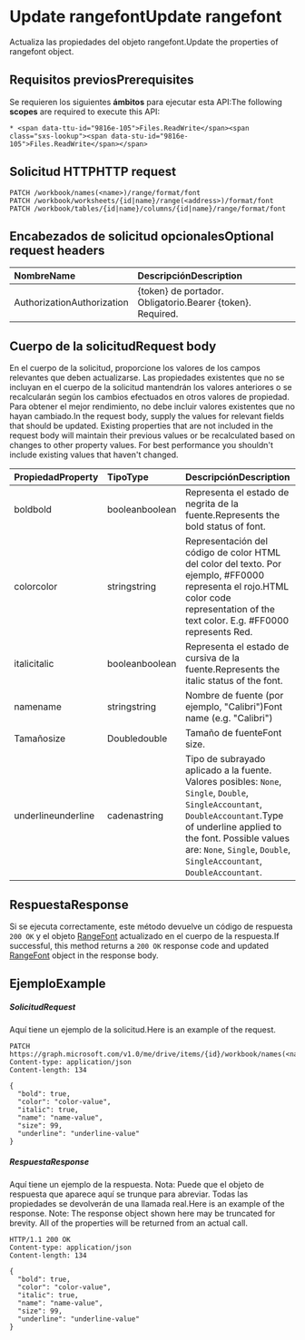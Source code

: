 # <a name="update-rangefont"></a><span data-ttu-id="9816e-101">Update rangefont</span><span class="sxs-lookup"><span data-stu-id="9816e-101">Update rangefont</span></span>

<span data-ttu-id="9816e-102">Actualiza las propiedades del objeto rangefont.</span><span class="sxs-lookup"><span data-stu-id="9816e-102">Update the properties of rangefont object.</span></span>
## <a name="prerequisites"></a><span data-ttu-id="9816e-103">Requisitos previos</span><span class="sxs-lookup"><span data-stu-id="9816e-103">Prerequisites</span></span>
<span data-ttu-id="9816e-104">Se requieren los siguientes **ámbitos** para ejecutar esta API:</span><span class="sxs-lookup"><span data-stu-id="9816e-104">The following **scopes** are required to execute this API:</span></span> 

    * <span data-ttu-id="9816e-105">Files.ReadWrite</span><span class="sxs-lookup"><span data-stu-id="9816e-105">Files.ReadWrite</span></span>

## <a name="http-request"></a><span data-ttu-id="9816e-106">Solicitud HTTP</span><span class="sxs-lookup"><span data-stu-id="9816e-106">HTTP request</span></span>
<!-- { "blockType": "ignored" } -->
```http
PATCH /workbook/names(<name>)/range/format/font
PATCH /workbook/worksheets/{id|name}/range(<address>)/format/font
PATCH /workbook/tables/{id|name}/columns/{id|name}/range/format/font
```
## <a name="optional-request-headers"></a><span data-ttu-id="9816e-107">Encabezados de solicitud opcionales</span><span class="sxs-lookup"><span data-stu-id="9816e-107">Optional request headers</span></span>
| <span data-ttu-id="9816e-108">Nombre</span><span class="sxs-lookup"><span data-stu-id="9816e-108">Name</span></span>       | <span data-ttu-id="9816e-109">Descripción</span><span class="sxs-lookup"><span data-stu-id="9816e-109">Description</span></span>|
|:-----------|:-----------|
| <span data-ttu-id="9816e-110">Authorization</span><span class="sxs-lookup"><span data-stu-id="9816e-110">Authorization</span></span>  | <span data-ttu-id="9816e-p101">{token} de portador. Obligatorio.</span><span class="sxs-lookup"><span data-stu-id="9816e-p101">Bearer {token}. Required.</span></span> |


## <a name="request-body"></a><span data-ttu-id="9816e-113">Cuerpo de la solicitud</span><span class="sxs-lookup"><span data-stu-id="9816e-113">Request body</span></span>
<span data-ttu-id="9816e-p102">En el cuerpo de la solicitud, proporcione los valores de los campos relevantes que deben actualizarse. Las propiedades existentes que no se incluyan en el cuerpo de la solicitud mantendrán los valores anteriores o se recalcularán según los cambios efectuados en otros valores de propiedad. Para obtener el mejor rendimiento, no debe incluir valores existentes que no hayan cambiado.</span><span class="sxs-lookup"><span data-stu-id="9816e-p102">In the request body, supply the values for relevant fields that should be updated. Existing properties that are not included in the request body will maintain their previous values or be recalculated based on changes to other property values. For best performance you shouldn't include existing values that haven't changed.</span></span>

| <span data-ttu-id="9816e-117">Propiedad</span><span class="sxs-lookup"><span data-stu-id="9816e-117">Property</span></span>     | <span data-ttu-id="9816e-118">Tipo</span><span class="sxs-lookup"><span data-stu-id="9816e-118">Type</span></span>   |<span data-ttu-id="9816e-119">Descripción</span><span class="sxs-lookup"><span data-stu-id="9816e-119">Description</span></span>|
|:---------------|:--------|:----------|
|<span data-ttu-id="9816e-120">bold</span><span class="sxs-lookup"><span data-stu-id="9816e-120">bold</span></span>|<span data-ttu-id="9816e-121">boolean</span><span class="sxs-lookup"><span data-stu-id="9816e-121">boolean</span></span>|<span data-ttu-id="9816e-122">Representa el estado de negrita de la fuente.</span><span class="sxs-lookup"><span data-stu-id="9816e-122">Represents the bold status of font.</span></span>|
|<span data-ttu-id="9816e-123">color</span><span class="sxs-lookup"><span data-stu-id="9816e-123">color</span></span>|<span data-ttu-id="9816e-124">string</span><span class="sxs-lookup"><span data-stu-id="9816e-124">string</span></span>|<span data-ttu-id="9816e-p103">Representación del código de color HTML del color del texto. Por ejemplo, #FF0000 representa el rojo.</span><span class="sxs-lookup"><span data-stu-id="9816e-p103">HTML color code representation of the text color. E.g. #FF0000 represents Red.</span></span>|
|<span data-ttu-id="9816e-128">italic</span><span class="sxs-lookup"><span data-stu-id="9816e-128">italic</span></span>|<span data-ttu-id="9816e-129">boolean</span><span class="sxs-lookup"><span data-stu-id="9816e-129">boolean</span></span>|<span data-ttu-id="9816e-130">Representa el estado de cursiva de la fuente.</span><span class="sxs-lookup"><span data-stu-id="9816e-130">Represents the italic status of the font.</span></span>|
|<span data-ttu-id="9816e-131">name</span><span class="sxs-lookup"><span data-stu-id="9816e-131">name</span></span>|<span data-ttu-id="9816e-132">string</span><span class="sxs-lookup"><span data-stu-id="9816e-132">string</span></span>|<span data-ttu-id="9816e-133">Nombre de fuente (por ejemplo, "Calibri")</span><span class="sxs-lookup"><span data-stu-id="9816e-133">Font name (e.g. "Calibri")</span></span>|
|<span data-ttu-id="9816e-134">Tamaño</span><span class="sxs-lookup"><span data-stu-id="9816e-134">size</span></span>|<span data-ttu-id="9816e-135">Double</span><span class="sxs-lookup"><span data-stu-id="9816e-135">double</span></span>|<span data-ttu-id="9816e-136">Tamaño de fuente</span><span class="sxs-lookup"><span data-stu-id="9816e-136">Font size.</span></span>|
|<span data-ttu-id="9816e-137">underline</span><span class="sxs-lookup"><span data-stu-id="9816e-137">underline</span></span>|<span data-ttu-id="9816e-138">cadena</span><span class="sxs-lookup"><span data-stu-id="9816e-138">string</span></span>|<span data-ttu-id="9816e-p104">Tipo de subrayado aplicado a la fuente. Valores posibles: `None`, `Single`, `Double`, `SingleAccountant`, `DoubleAccountant`.</span><span class="sxs-lookup"><span data-stu-id="9816e-p104">Type of underline applied to the font. Possible values are: `None`, `Single`, `Double`, `SingleAccountant`, `DoubleAccountant`.</span></span>|

## <a name="response"></a><span data-ttu-id="9816e-141">Respuesta</span><span class="sxs-lookup"><span data-stu-id="9816e-141">Response</span></span>

<span data-ttu-id="9816e-142">Si se ejecuta correctamente, este método devuelve un código de respuesta `200 OK` y el objeto [RangeFont](../resources/rangefont.md) actualizado en el cuerpo de la respuesta.</span><span class="sxs-lookup"><span data-stu-id="9816e-142">If successful, this method returns a `200 OK` response code and updated [RangeFont](../resources/rangefont.md) object in the response body.</span></span>
## <a name="example"></a><span data-ttu-id="9816e-143">Ejemplo</span><span class="sxs-lookup"><span data-stu-id="9816e-143">Example</span></span>
##### <a name="request"></a><span data-ttu-id="9816e-144">Solicitud</span><span class="sxs-lookup"><span data-stu-id="9816e-144">Request</span></span>
<span data-ttu-id="9816e-145">Aquí tiene un ejemplo de la solicitud.</span><span class="sxs-lookup"><span data-stu-id="9816e-145">Here is an example of the request.</span></span>
<!-- {
  "blockType": "request",
  "name": "update_rangefont"
}-->
```http
PATCH https://graph.microsoft.com/v1.0/me/drive/items/{id}/workbook/names(<name>)/range/format/font
Content-type: application/json
Content-length: 134

{
  "bold": true,
  "color": "color-value",
  "italic": true,
  "name": "name-value",
  "size": 99,
  "underline": "underline-value"
}
```
##### <a name="response"></a><span data-ttu-id="9816e-146">Respuesta</span><span class="sxs-lookup"><span data-stu-id="9816e-146">Response</span></span>
<span data-ttu-id="9816e-p105">Aquí tiene un ejemplo de la respuesta. Nota: Puede que el objeto de respuesta que aparece aquí se trunque para abreviar. Todas las propiedades se devolverán de una llamada real.</span><span class="sxs-lookup"><span data-stu-id="9816e-p105">Here is an example of the response. Note: The response object shown here may be truncated for brevity. All of the properties will be returned from an actual call.</span></span>
<!-- {
  "blockType": "response",
  "truncated": true,
  "@odata.type": "microsoft.graph.rangeFont"
} -->
```http
HTTP/1.1 200 OK
Content-type: application/json
Content-length: 134

{
  "bold": true,
  "color": "color-value",
  "italic": true,
  "name": "name-value",
  "size": 99,
  "underline": "underline-value"
}
```

<!-- uuid: 8fcb5dbc-d5aa-4681-8e31-b001d5168d79
2015-10-25 14:57:30 UTC -->
<!-- {
  "type": "#page.annotation",
  "description": "Update rangefont",
  "keywords": "",
  "section": "documentation",
  "tocPath": ""
}-->
